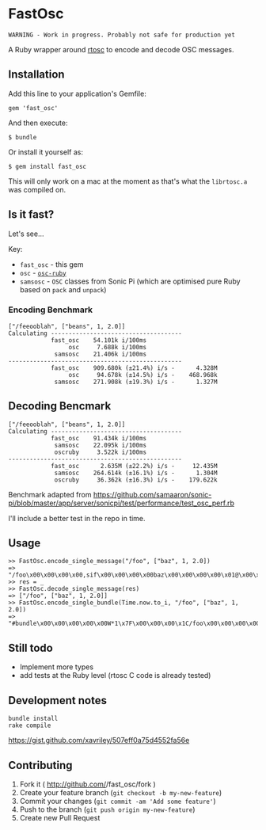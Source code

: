 # FastOsc

`WARNING - Work in progress. Probably not safe for production yet`

A Ruby wrapper around [rtosc](https://github.com/fundamental/rtosc/) to encode and decode OSC messages.

## Installation

Add this line to your application's Gemfile:

    gem 'fast_osc'

And then execute:

    $ bundle

Or install it yourself as:

    $ gem install fast_osc

This will only work on a mac at the moment as that's what the `librtosc.a` was compiled on.

## Is it fast?

Let's see...

Key:

* `fast_osc` - this gem
* `osc` - [`osc-ruby`](https://github.com/aberant/osc-ruby)
* `samsosc` - `OSC` classes from Sonic Pi (which are optimised pure Ruby based on `pack` and `unpack`)

### Encoding Benchmark

```
["/feeooblah", ["beans", 1, 2.0]]
Calculating -------------------------------------
            fast_osc    54.101k i/100ms
                 osc     7.688k i/100ms
             samsosc    21.406k i/100ms
-------------------------------------------------
            fast_osc    909.680k (±21.4%) i/s -      4.328M
                 osc     94.678k (±14.5%) i/s -    468.968k
             samsosc    271.908k (±19.3%) i/s -      1.327M
```

## Decoding Bencmark

```
["/feeooblah", ["beans", 1, 2.0]]
Calculating -------------------------------------
            fast_osc    91.434k i/100ms
             samsosc    22.095k i/100ms
             oscruby     3.522k i/100ms
-------------------------------------------------
            fast_osc      2.635M (±22.2%) i/s -     12.435M
             samsosc    264.614k (±16.1%) i/s -      1.304M
             oscruby     36.362k (±16.3%) i/s -    179.622k
```

Benchmark adapted from https://github.com/samaaron/sonic-pi/blob/master/app/server/sonicpi/test/performance/test_osc_perf.rb

I'll include a better test in the repo in time.

## Usage

```
>> FastOsc.encode_single_message("/foo", ["baz", 1, 2.0])
=> "/foo\x00\x00\x00\x00,sif\x00\x00\x00\x00baz\x00\x00\x00\x00\x01@\x00\x00\x00"
>> res = _
>> FastOsc.decode_single_message(res)
=> ["/foo", ["baz", 1, 2.0]]
>> FastOsc.encode_single_bundle(Time.now.to_i, "/foo", ["baz", 1, 2.0])
=> "#bundle\x00\x00\x00\x00\x00W*1\x7F\x00\x00\x00\x1C/foo\x00\x00\x00\x00,sif\x00\x00\x00\x00baz\x00\x00\x00\x00\x01@\x00\x00\x00"
```

## Still todo

* Implement more types
* add tests at the Ruby level (rtosc C code is already tested)

## Development notes

    bundle install
    rake compile

https://gist.github.com/xavriley/507eff0a75d4552fa56e

## Contributing

1. Fork it ( http://github.com/<my-github-username>/fast_osc/fork )
2. Create your feature branch (`git checkout -b my-new-feature`)
3. Commit your changes (`git commit -am 'Add some feature'`)
4. Push to the branch (`git push origin my-new-feature`)
5. Create new Pull Request
